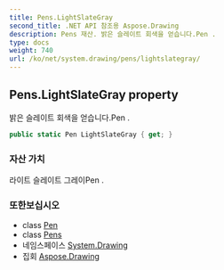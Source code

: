 ```yaml
---
title: Pens.LightSlateGray
second_title: .NET API 참조용 Aspose.Drawing
description: Pens 재산. 밝은 슬레이트 회색을 얻습니다.Pen .
type: docs
weight: 740
url: /ko/net/system.drawing/pens/lightslategray/
---
```

## Pens.LightSlateGray property

밝은 슬레이트 회색을 얻습니다.Pen .

```csharp
public static Pen LightSlateGray { get; }
```

### 자산 가치

라이트 슬레이트 그레이Pen .

### 또한보십시오

* class [Pen](../../pen/)
* class [Pens](../)
* 네임스페이스 [System.Drawing](../../pens/)
* 집회 [Aspose.Drawing](../../../)


